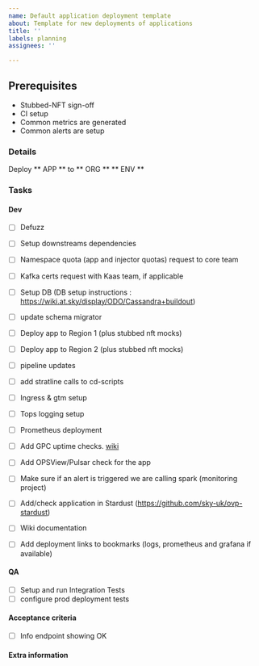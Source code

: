```yaml
---
name: Default application deployment template
about: Template for new deployments of applications
title: ''
labels: planning
assignees: ''

---
```


<!--
    1. Add labels
    2. Add milestone
    3. If you want the card to be on the board now add the project `Stratos`
    4. Fill in issue template below
-->

## Prerequisites
- Stubbed-NFT sign-off
- CI setup
- Common metrics are generated
- Common alerts are setup

### Details

Deploy ** APP ** to ** ORG ** ** ENV **


### Tasks

#### Dev
- [ ] Defuzz
- [ ] Setup downstreams dependencies
- [ ] Namespace quota (app and injector quotas) request to core team
- [ ] Kafka certs request with Kaas team, if applicable
- [ ] Setup DB (DB setup instructions : https://wiki.at.sky/display/ODO/Cassandra+buildout)
- [ ] update schema migrator
- [ ] Deploy app to Region 1 (plus stubbed nft mocks)
- [ ] Deploy app to Region 2 (plus stubbed nft mocks)
- [ ] pipeline updates
- [ ] add stratline calls to cd-scripts
- [ ] Ingress & gtm setup
- [ ] Tops logging setup
- [ ] Prometheus deployment
- [ ] Add GPC uptime checks. [wiki](https://github.com/sky-uk/aieng-global-ott-uptime-service)
- [ ] Add OPSView/Pulsar check for the app
- [ ] Make sure if an alert is triggered we are calling spark (monitoring project)
- [ ] Add/check application in Stardust (https://github.com/sky-uk/ovp-stardust)
- [ ] Wiki documentation
- [ ] Add deployment links to bookmarks (logs, prometheus and grafana if available)


#### QA
- [ ] Setup and run Integration Tests
- [ ] configure prod deployment tests

#### Acceptance criteria
- [ ] Info endpoint showing OK

#### Extra information
